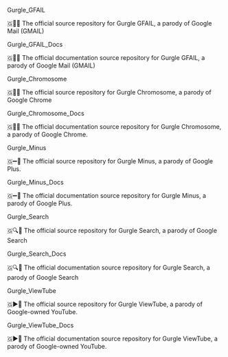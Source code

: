 
Gurgle_GFAIL

🇬📧️💾️ The official source repository for Gurgle GFAIL, a parody of Google Mail (GMAIL)

Gurgle_GFAIL_Docs

🇬📧️📖️ The official documentation source repository for Gurgle GFAIL, a parody of Google Mail (GMAIL)

Gurgle_Chromosome

🇬🔴️💾️ The official source repository for Gurgle Chromosome, a parody of Google Chrome

Gurgle_Chromosome_Docs

🇬🔴️📖️ The official documentation source repository for Gurgle Chromosome, a parody of Google Chrome.

Gurgle_Minus

🇬➖️💾️ The official source repository for Gurgle Minus, a parody of Google Plus.

Gurgle_Minus_Docs

🇬➖️📖️ The official documentation source repository for Gurgle Minus, a parody of Google Plus.

Gurgle_Search

🇬🔍️💾️ The official source repository for Gurgle Search, a parody of Google Search

Gurgle_Search_Docs

🇬🔍️📖️ The official documentation source repository for Gurgle Search, a parody of Google Search

Gurgle_ViewTube

🇬▶️💾️ The official source repository for Gurgle ViewTube, a parody of Google-owned YouTube.

Gurgle_ViewTube_Docs

🇬▶️📖️ The official documentation source repository for Gurgle ViewTube, a parody of Google-owned YouTube.

